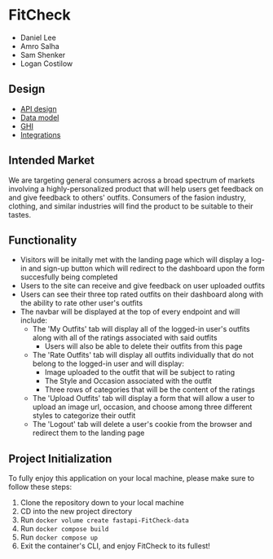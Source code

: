 # FitCheck

- Daniel Lee
- Amro Salha
- Sam Shenker
- Logan Costilow

## Design

- [API design](docs/apis.md)
- [Data model](docs/data-model.md)
- [GHI](docs/ghi.md)
- [Integrations](docs/integrations.md)

## Intended Market

We are targeting general consumers across a broad spectrum of markets involving a highly-personalized product that will help users get feedback on and give feedback to others' outfits. Consumers of the fasion industry, clothing, and similar industries will find the product to be suitable to their tastes.

## Functionality

- Visitors will be initally met with the landing page which will display a log-in and sign-up button which will redirect to the dashboard upon the form succesfully being completed
- Users to the site can receive and give feedback on user uploaded outfits
- Users can see their three top rated outfits on their dashboard along with the ability to rate other user's outfits
- The navbar will be displayed at the top of every endpoint and will include:
    - The 'My Outfits' tab will display all of the logged-in user's outfits along with all of the ratings associated with said outfits
        - Users will also be able to delete their outfits from this page
    - The 'Rate Outfits' tab will display all outfits individually that do not belong to the logged-in user and will display:
        - Image uploaded to the outfit that will be subject to rating
        - The Style and Occasion associated with the outfit
        - Three rows of categories that will be the content of the ratings
    - The 'Upload Outfits' tab will display a form that will allow a user to upload an image url, occasion, and choose among three different styles to categorize their outfit
    - The 'Logout' tab will delete a user's cookie from the browser and redirect them to the landing page

## Project Initialization

To fully enjoy this application on your local machine, please make sure to follow these steps:

1. Clone the repository down to your local machine
2. CD into the new project directory
3. Run `docker volume create fastapi-FitCheck-data`
4. Run `docker compose build`
5. Run `docker compose up`
6. Exit the container's CLI, and enjoy FitCheck to its fullest!
